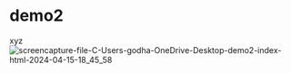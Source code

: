 # demo2
 xyz
![screencapture-file-C-Users-godha-OneDrive-Desktop-demo2-index-html-2024-04-15-18_45_58](https://github.com/ArjunGodhani/demo2/assets/111860713/2c776ed1-ea5d-40e3-92c5-fcb7aec21be7)
